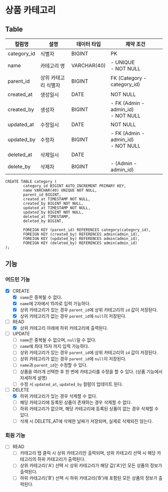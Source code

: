 # 상품 카테고리

## Table
| 컬럼명         | 설명          | 데이터 타입      | 제약 조건                                   |
|-------------|-------------|-------------|-----------------------------------------|
| category_id | 식별자         | BIGINT      | PK                                      |
| name        | 카테고리 명      | VARCHAR(40) | - UNIQUE <br/>- NOT NULL                |
| parent_id   | 상위 카테고리 식별자 | BIGINT      | FK (Category - category_id)             |
| created_at  | 생성일시        | DATE        | NOT NULL                                |
| created_by  | 생성자         | BIGINT      | - FK (Admin - admin_id) <br/>- NOT NULL |
| updated_at  | 수정일시        | DATE        | NOT NULL                                |
| updated_by  | 수정자         | BIGINT      | - FK (Admin - admin_id) <br/>- NOT NULL |
| deleted_at  | 삭제일시        | DATE        |                                         |
| delete_by   | 삭제자         | BIGINT      | - (Admin - admin_id)                    |

```mysql
CREATE TABLE category (
        category_id BIGINT AUTO_INCREMENT PRIMARY KEY,
        name VARCHAR(40) UNIQUE NOT NULL,
        parent_id BIGINT,
        created_at TIMESTAMP NOT NULL,
        created_by BIGINT NOT NULL,
        updated_at TIMESTAMP NOT NULL,
        updated_by BIGINT NOT NULL,
        deleted_at TIMESTAMP,
        deleted_by BIGINT,
        
        FOREIGN KEY (parent_id) REFERENCES category(category_id),
        FOREIGN KEY (created_by) REFERENCES admin(admin_id),
        FOREIGN KEY (updated_by) REFERENCES admin(admin_id),
        FOREIGN KEY (deleted_by) REFERENCES admin(admin_id)
);
```

## 기능 
### 어드민 기능
- [x] CREATE
  - [x] `name`은 중복될 수 없다.
  - [x] `name`에 2자에서 15자로 입력 가능하다.
  - [x] 상위 카테고리가 있는 경우 `parent_id`에 상위 카테고리의 `id` 값이 저장된다.
  - [x] 상위 카테고리가 없는 경우 `parent_id`에 `null`이 저장된다.
- [ ] READ
  - [x] 상위 카테고리 아래에 하위 카테고리에 출력된다.
- [ ] UPDATE
  - [ ] `name`은 중복될 수 없으며, `null`일 수 없다.
  - [ ] `name`에 최대 15자 까지 입력 가능하다.
  - [ ] 상위 카테고리가 있는 경우 `parent_id`에 상위 카테고리의 `id` 값이 저장된다.
  - [ ] 상위 카테고리가 없는 경우 `parent_id`에 `null`이 저장된다.
  - [ ] `name`과 `parent_id`는 수정할 수 있다.
  - [ ] 상품을 여러개 선택한 후 한 번에 카테고리를 수정을 할 수 있다. (상품 기능에서 자세하게 설명)
  - [ ] 수정 시 `updated_at`, `updated_by` 컬럼이 업데이트 된다.
- [ ] DELETE
  - [X] 하위 카테고리가 있는 경우 삭제할 수 없다.
  - [ ] 해당 카테고리에 등록된 상품이 존재하는 경우 삭제할 수 없다.
  - [ ] 하위 카테고리가 없으며, 해당 카테고리에 등록된 상품이 없는 경우 삭제할 수 있다. 
  - [ ] 삭제 시 DELETE_AT에 삭제한 날짜가 저장되며, 실제로 삭제되진 않는다.

### 회원 기능
- [ ] READ
  - [ ] 카테고리 탭 클릭 시 상위 카테고리만 출력되며, 상위 카테고리 선택 시 해당 카테고리의 하위 카테고리가 출력된다.
  - [ ] 상위 카테고리('A') 선택 시 상위 카테고리가 해당 값('A')인 모든 상품의 정보가 출력된다.
  - [ ] 하위 카테고리('B') 선택 시 하위 카테고리('B')에 포함된 모든 상품의 정보가 출력된다.
